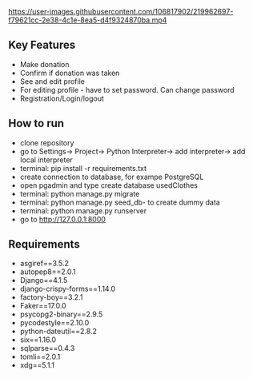 https://user-images.githubusercontent.com/106817902/219962697-f79621cc-2e38-4c1e-8ea5-d4f9324870ba.mp4


## Key Features

* Make donation
* Confirm if donation was taken
* See and edit profile
* For editing profile - have to set password. Can change password
* Registration/Login/logout


## How to run
* clone repository
* go to Settings-> Project-> Python Interpreter-> add interpreter-> add local interpreter
* terminal: pip install -r requirements.txt
* create connection to database, for exampe PostgreSQL
* open pgadmin and type create database usedClothes
* terminal: python manage.py migrate 
* terminal: python manage.py seed_db- to create dummy data 
* terminal: python manage.py runserver
* go to http://127.0.0.1:8000

## Requirements

* asgiref==3.5.2
* autopep8==2.0.1
* Django==4.1.5
* django-crispy-forms==1.14.0
* factory-boy==3.2.1
* Faker==17.0.0
* psycopg2-binary==2.9.5
* pycodestyle==2.10.0
* python-dateutil==2.8.2
* six==1.16.0
* sqlparse==0.4.3
* tomli==2.0.1
* xdg==5.1.1
